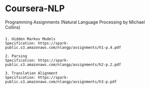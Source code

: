 Coursera-NLP
============

Programming Assignments (Natural Language Processing by Michael Collins)
###
	1. Hidden Markov Models
	Specification: https://spark-public.s3.amazonaws.com/nlangp/assignments/h1-p.4.pdf
	
	2. Parsing
	Specification: https://spark-public.s3.amazonaws.com/nlangp/assignments/h2-p.2.pdf
	
	3. Translation Alignment
	Specification: https://spark-public.s3.amazonaws.com/nlangp/assignments/h3-p.pdf